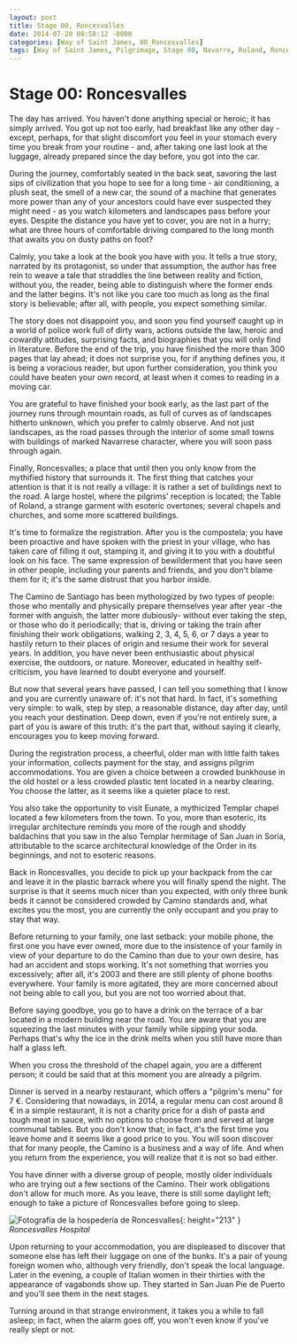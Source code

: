 ```yaml
---
layout: post
title: Stage 00, Roncesvalles
date: 2014-07-20 08:58:12 -0000
categories: [Way of Saint James, 00_Roncesvalles]
tags: [Way of Saint James, Pilgrimage, Stage 00, Navarre, Roland, Roncesvalles]
---
```

# Stage 00: Roncesvalles

The day has arrived. You haven't done anything special or heroic; it has simply arrived. You got up not too early, had breakfast like any other day - except, perhaps, for that slight discomfort you feel in your stomach every time you break from your routine - and, after taking one last look at the luggage, already prepared since the day before, you got into the car.

During the journey, comfortably seated in the back seat, savoring the last sips of civilization that you hope to see for a long time - air conditioning, a plush seat, the smell of a new car, the sound of a machine that generates more power than any of your ancestors could have ever suspected they might need - as you watch kilometers and landscapes pass before your eyes. Despite the distance you have yet to cover, you are not in a hurry; what are three hours of comfortable driving compared to the long month that awaits you on dusty paths on foot?

Calmly, you take a look at the book you have with you. It tells a true story, narrated by its protagonist, so under that assumption, the author has free rein to weave a tale that straddles the line between reality and fiction, without you, the reader, being able to distinguish where the former ends and the latter begins. It's not like you care too much as long as the final story is believable; after all, with people, you expect something similar.

The story does not disappoint you, and soon you find yourself caught up in a world of police work full of dirty wars, actions outside the law, heroic and cowardly attitudes, surprising facts, and biographies that you will only find in literature. Before the end of the trip, you have finished the more than 300 pages that lay ahead; it does not surprise you, for if anything defines you, it is being a voracious reader, but upon further consideration, you think you could have beaten your own record, at least when it comes to reading in a moving car.

You are grateful to have finished your book early, as the last part of the journey runs through mountain roads, as full of curves as of landscapes hitherto unknown, which you prefer to calmly observe. And not just landscapes, as the road passes through the interior of some small towns with buildings of marked Navarrese character, where you will soon pass through again.

Finally, Roncesvalles; a place that until then you only know from the mythified history that surrounds it. The first thing that catches your attention is that it is not really a village: it is rather a set of buildings next to the road. A large hostel, where the pilgrims' reception is located; the Table of Roland, a strange garment with esoteric overtones; several chapels and churches, and some more scattered buildings.

It's time to formalize the registration. After you is the compostela; you have been proactive and have spoken with the priest in your village, who has taken care of filling it out, stamping it, and giving it to you with a doubtful look on his face. The same expression of bewilderment that you have seen in other people, including your parents and friends, and you don't blame them for it; it's the same distrust that you harbor inside.

The Camino de Santiago has been mythologized by two types of people: those who mentally and physically prepare themselves year after year -the former with anguish, the latter more dubiously- without ever taking the step, or those who do it periodically; that is, driving or taking the train after finishing their work obligations, walking 2, 3, 4, 5, 6, or 7 days a year to hastily return to their places of origin and resume their work for several years. In addition, you have never been enthusiastic about physical exercise, the outdoors, or nature. Moreover, educated in healthy self-criticism, you have learned to doubt everyone and yourself.

But now that several years have passed, I can tell you something that I know and you are currently unaware of: it's not that hard. In fact, it's something very simple: to walk, step by step, a reasonable distance, day after day, until you reach your destination. Deep down, even if you're not entirely sure, a part of you is aware of this truth: it's the part that, without saying it clearly, encourages you to keep moving forward.

During the registration process, a cheerful, older man with little faith takes your information, collects payment for the stay, and assigns pilgrim accommodations. You are given a choice between a crowded bunkhouse in the old hostel or a less crowded plastic tent located in a nearby clearing. You choose the latter, as it seems like a quieter place to rest.

You also take the opportunity to visit Eunate, a mythicized Templar chapel located a few kilometers from the town. To you, more than esoteric, its irregular architecture reminds you more of the rough and shoddy baldachins that you saw in the also Templar hermitage of San Juan in Soria, attributable to the scarce architectural knowledge of the Order in its beginnings, and not to esoteric reasons.

Back in Roncesvalles, you decide to pick up your backpack from the car and leave it in the plastic barrack where you will finally spend the night. The surprise is that it seems much nicer than you expected, with only three bunk beds it cannot be considered crowded by Camino standards and, what excites you the most, you are currently the only occupant and you pray to stay that way.

Before returning to your family, one last setback: your mobile phone, the first one you have ever owned, more due to the insistence of your family in view of your departure to do the Camino than due to your own desire, has had an accident and stops working. It's not something that worries you excessively; after all, it's 2003 and there are still plenty of phone booths everywhere. Your family is more agitated, they are more concerned about not being able to call you, but you are not too worried about that.

Before saying goodbye, you go to have a drink on the terrace of a bar located in a modern building near the road. You are aware that you are squeezing the last minutes with your family while sipping your soda. Perhaps that's why the ice in the drink melts when you still have more than half a glass left.

When you cross the threshold of the chapel again, you are a different person; it could be said that at this moment you are already a pilgrim.

Dinner is served in a nearby restaurant, which offers a "pilgrim's menu" for 7 €. Considering that nowadays, in 2014, a regular menu can cost around 8 € in a simple restaurant, it is not a charity price for a dish of pasta and tough meat in sauce, with no options to choose from and served at large communal tables. But you don't know that; in fact, it's the first time you leave home and it seems like a good price to you. You will soon discover that for many people, the Camino is a business and a way of life. And when you return from the experience, you will realize that it is not so bad either.

You have dinner with a diverse group of people, mostly older individuals who are trying out a few sections of the Camino. Their work obligations don't allow for much more. As you leave, there is still some daylight left; enough to take a picture of Roncesvalles before going to sleep.

![Fotografía de la hospedería de Roncesvalles](http://1.bp.blogspot.com/-jiowSqiuh-s/U3NhT87NC2I/AAAAAAAAAO8/EPDSPxU4XiY/s1600/00004.jpg){: height="213" }
_Roncesvalles Hospital_

Upon returning to your accommodation, you are displeased to discover that someone else has left their luggage on one of the bunks. It's a pair of young foreign women who, although very friendly, don't speak the local language. Later in the evening, a couple of Italian women in their thirties with the appearance of vagabonds show up. They started in San Juan Pie de Puerto and you'll see them in the next stages.

Turning around in that strange environment, it takes you a while to fall asleep; in fact, when the alarm goes off, you won't even know if you've really slept or not.



